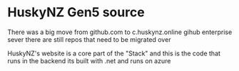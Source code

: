 # HuskyNZ Gen5 source

There was a big move from github.com to c.huskynz.online gihub enterprise sever there are still repos that need to be migrated over


HuskyNZ's website is a core part of the "Stack" and this is the code that runs in the backend its built with .net and runs on azure
